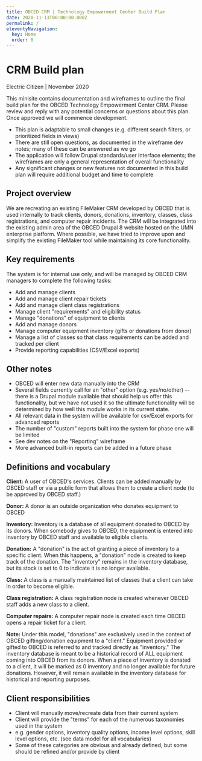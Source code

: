 ```yaml
---
title: OBCED CRM | Technology Empowerment Center Build Plan
date: 2020-11-13T00:00:00.000Z
permalink: /
eleventyNavigation:
  key: Home
  order: 0
---
```


# CRM Build plan
Electric Citizen | November 2020

This minisite contains documentation and wireframes to outline the final build plan for the OBCED Technology Empowerment Center CRM. Please review and reply with any potential concerns or questions about this plan. Once approved we will commence development.

* This plan is adaptable to small changes (e.g. different search filters, or prioritized fields in views)
* There are still open questions, as documented in the wireframe dev notes; many of these can be answered as we go 
* The application will follow Drupal standards/user interface elements; the wireframes are only a general representation of overall functionality
* Any significant changes or new features not documented in this build plan will require additional budget and time to complete

## Project overview

We are recreating an existing FileMaker CRM developed by OBCED that is used internally to track clients, donors, donations, inventory, classes, class registrations, and computer repair incidents. The CRM will be integrated into the existing admin area of the OBCED Drupal 8 website hosted on the UMN enterprise platform. Where possible, we have tried to improve upon and simplify the existing FileMaker tool while maintaining its core functionality. 

## Key requirements

The system is for internal use only, and will be managed by OBCED CRM managers to complete the following tasks:

* Add and manage clients 
* Add and manage client repair tickets
* Add and manage client class registrations
* Manage client "requirements" and eligibility status
* Manage "donations" of equipment to clients
* Add and manage donors
* Manage computer equipment inventory (gifts or donations from donor)
* Manage a list of classes so that class requirements can be added and tracked per client
* Provide reporting capabilities (CSV/Excel exports)

## Other notes

* OBCED will enter new data manually into the CRM
* Several fields currently call for an "other" option (e.g. yes/no/other) -- there is a Drupal module available that should help us offer this functionality, but we have not used it so the ultimate functionality will be determined by how well this module works in its current state.
* All relevant data in the system will be available for csv/Excel exports for advanced reports
* The number of "custom" reports built into the system for phase one will be limited
* See dev notes on the "Reporting" wireframe 
* More advanced built-in reports can be added in a future phase

## Definitions and vocabulary

**Client:** A user of OBCED's services. Clients can be added manually by OBCED staff or via a public form that allows them to create a client node (to be approved by OBCED staff.) 

**Donor:** A donor is an outside organization who donates equipment to OBCED

**Inventory:** Inventory is a database of all equipment donated to OBCED by its donors. When somebody gives to OBCED, the equipment is entered into inventory by OBCED staff and available to eligible clients.

**Donation:** A "donation" is the act of granting a piece of inventory to a specific client. When this happens, a "donation" node is created to keep track of the donation. The "inventory" remains in the inventory database, but its stock is set to 0 to indicate it is no longer available.

**Class:** A class is a manually maintained list of classes that a client can take in order to become eligible. 

**Class registration:** A class registration node is created whenever OBCED staff adds a new class to a client. 

**Computer repairs:** A computer repair node is created each time OBCED opens a repair ticket for a client.

**Note:** Under this model, "donations" are exclusively used in the context of OBCED gifting/donation equipment to a "client." Equipment provided or gifted to OBCED is referred to and tracked directly as "inventory." The inventory database is meant to be a historical record of ALL equipment coming into OBCED from its donors. When a piece of inventory is donated to a client, it will be marked as 0 inventory and no longer available for future donations. However, it will remain available in the inventory database for historical and reporting purposes.

## Client responsibilities

* Client will manually move/recreate data from their current system
* Client will provide the "terms" for each of the numerous taxonomies used in the system
* e.g. gender options, inventory quality options, income level options, skill level options, etc. (see data model for all vocabularies)
* Some of these categories are obvious and already defined, but some should be refined and/or provide by client
